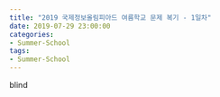 ```yaml
---
title: "2019 국제정보올림피아드 여름학교 문제 복기 - 1일차"
date: 2019-07-29 23:00:00
categories:
- Summer-School
tags:
- Summer-School
---
```


blind

